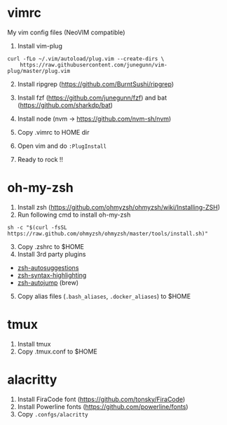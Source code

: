 # vimrc
My vim config files (NeoVIM compatible)

1. Install vim-plug
```
curl -fLo ~/.vim/autoload/plug.vim --create-dirs \
    https://raw.githubusercontent.com/junegunn/vim-plug/master/plug.vim
```

2. Install ripgrep (https://github.com/BurntSushi/ripgrep)

3. Install fzf (https://github.com/junegunn/fzf) and bat (https://github.com/sharkdp/bat)

4. Install node (nvm -> https://github.com/nvm-sh/nvm)

5. Copy .vimrc to HOME dir

6. Open vim and do `:PlugInstall`

7. Ready to rock !!


# oh-my-zsh
1. Install zsh (https://github.com/ohmyzsh/ohmyzsh/wiki/Installing-ZSH)
2. Run following cmd to install oh-my-zsh
```
sh -c "$(curl -fsSL https://raw.github.com/ohmyzsh/ohmyzsh/master/tools/install.sh)"
```
3. Copy .zshrc to $HOME
4. Install 3rd party plugins 
  - [zsh-autosuggestions](https://github.com/zsh-users/zsh-autosuggestions)
  - [zsh-syntax-highlighting](https://github.com/zsh-users/zsh-syntax-highlighting)
  - [zsh-autojump](https://github.com/wting/autojump) (brew)
5. Copy alias files (`.bash_aliases`, `.docker_aliases`) to $HOME


# tmux
1. Install tmux
2. Copy .tmux.conf to $HOME


# alacritty
1. Install FiraCode font (https://github.com/tonsky/FiraCode)
2. Install Powerline fonts (https://github.com/powerline/fonts)
3. Copy `.confgs/alacritty`
